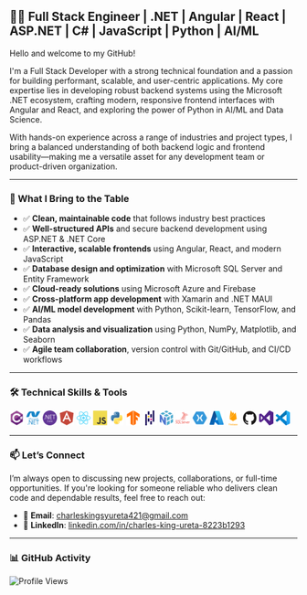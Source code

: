 ## 👨‍💻 Full Stack Engineer | .NET | Angular | React | ASP.NET | C# | JavaScript | Python | AI/ML

Hello and welcome to my GitHub!

I'm a Full Stack Developer with a strong technical foundation and a passion for building performant, scalable, and user-centric applications. My core expertise lies in developing robust backend systems using the Microsoft .NET ecosystem, crafting modern, responsive frontend interfaces with Angular and React, and exploring the power of Python in AI/ML and Data Science.

With hands-on experience across a range of industries and project types, I bring a balanced understanding of both backend logic and frontend usability—making me a versatile asset for any development team or product-driven organization.

---

### 💼 What I Bring to the Table

- ✅ **Clean, maintainable code** that follows industry best practices  
- ✅ **Well-structured APIs** and secure backend development using ASP.NET & .NET Core  
- ✅ **Interactive, scalable frontends** using Angular, React, and modern JavaScript  
- ✅ **Database design and optimization** with Microsoft SQL Server and Entity Framework  
- ✅ **Cloud-ready solutions** using Microsoft Azure and Firebase  
- ✅ **Cross-platform app development** with Xamarin and .NET MAUI  
- ✅ **AI/ML model development** with Python, Scikit-learn, TensorFlow, and Pandas  
- ✅ **Data analysis and visualization** using Python, NumPy, Matplotlib, and Seaborn  
- ✅ **Agile team collaboration**, version control with Git/GitHub, and CI/CD workflows  

---

### 🛠️ Technical Skills & Tools

<div>
  <img src="https://github.com/devicons/devicon/blob/master/icons/csharp/csharp-original.svg" alt="C#" width="5%"/>
  <img src="https://github.com/devicons/devicon/blob/master/icons/dot-net/dot-net-plain-wordmark.svg" alt=".NET" width="5%"/>
  <img src="https://github.com/devicons/devicon/blob/master/icons/dotnetcore/dotnetcore-original.svg" alt=".NET Core" width="5%"/>
  <img src="https://github.com/devicons/devicon/blob/master/icons/angularjs/angularjs-plain.svg" alt="Angular" width="5%"/>
  <img src="https://github.com/devicons/devicon/blob/master/icons/react/react-original.svg" alt="React" width="5%"/>
  <img src="https://github.com/devicons/devicon/blob/master/icons/javascript/javascript-original.svg" alt="JavaScript" width="5%"/>
  <img src="https://github.com/devicons/devicon/blob/master/icons/python/python-original.svg" alt="Python" width="5%"/>
  <img src="https://github.com/devicons/devicon/blob/master/icons/tensorflow/tensorflow-original.svg" alt="TensorFlow" width="5%"/>
  <img src="https://github.com/devicons/devicon/blob/master/icons/pandas/pandas-original.svg" alt="Pandas" width="5%"/>
  <img src="https://github.com/devicons/devicon/blob/master/icons/numpy/numpy-original.svg" alt="NumPy" width="5%"/>
  <img src="https://github.com/devicons/devicon/blob/master/icons/microsoftsqlserver/microsoftsqlserver-plain-wordmark.svg" alt="SQL Server" width="5%"/>
  <img src="https://github.com/devicons/devicon/blob/master/icons/xamarin/xamarin-original.svg" alt="Xamarin" width="5%"/>
  <img src="https://github.com/devicons/devicon/blob/master/icons/azure/azure-original.svg" alt="Azure" width="5%"/>
  <img src="https://github.com/devicons/devicon/blob/master/icons/firebase/firebase-plain-wordmark.svg" alt="Firebase" width="5%"/>
  <img src="https://github.com/devicons/devicon/blob/master/icons/github/github-original.svg" alt="GitHub" width="5%"/>
  <img src="https://github.com/devicons/devicon/blob/master/icons/visualstudio/visualstudio-plain.svg" alt="Visual Studio" width="5%"/>
  <img src="https://github.com/devicons/devicon/blob/master/icons/vscode/vscode-original.svg" alt="VS Code" width="5%"/>
</div>

---

### 📫 Let’s Connect

I’m always open to discussing new projects, collaborations, or full-time opportunities. If you're looking for someone reliable who delivers clean code and dependable results, feel free to reach out:

- 📧 **Email**: charleskingsyureta421@gmail.com  
- 💼 **LinkedIn**: [linkedin.com/in/charles-king-ureta-8223b1293](https://www.linkedin.com/in/charles-king-ureta-8223b1293)  

---

### 📊 GitHub Activity

![Profile Views](https://komarev.com/ghpvc/?username=charlesking421&color=blue)

